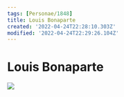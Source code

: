 ```yaml
---
tags: [Personae/1848]
title: Louis Bonaparte
created: '2022-04-24T22:28:10.303Z'
modified: '2022-04-24T22:29:26.104Z'
---
```


# Louis Bonaparte
![](@attachment/Napoleon_III.jpg)
